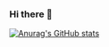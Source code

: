 ### Hi there 👋

[![Anurag's GitHub stats](https://vercel.com/justcallmesu/github-stats/EQnCBL1ivMMuXqjwaXZqEXJUKumK/?username=Justcallmesu)](https://github.com/anuraghazra/github-readme-stats)

